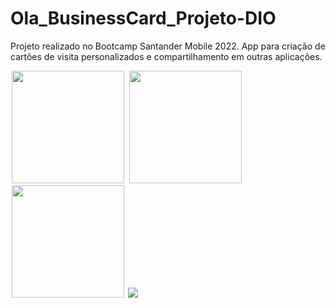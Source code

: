 # Ola_BusinessCard_Projeto-DIO

Projeto realizado no Bootcamp Santander Mobile 2022. App para criação de cartões de visita personalizados e compartilhamento em outras aplicações. 

<p float="left">

<img src="https://tulioalbu.github.io/Ola_BusinessCards_Projeto-DIO/Screenshots/Screenshot_20220806_004458.png" width = "180" hspace="2">
<img src="https://tulioalbu.github.io/Ola_BusinessCards_Projeto-DIO/Screenshots/Screenshot_20220806_004008.png" width = "180" hspace="2">
<img src="https://tulioalbu.github.io/Ola_BusinessCards_Projeto-DIO/Screenshots/Screenshot_20220806_003902.png" width = "180" hspace="2">
  
<img src="https://tulioalbu.github.io/Ola_BusinessCards_Projeto-DIO/Screenshots/businessrunning.gif"> 

  <div>
